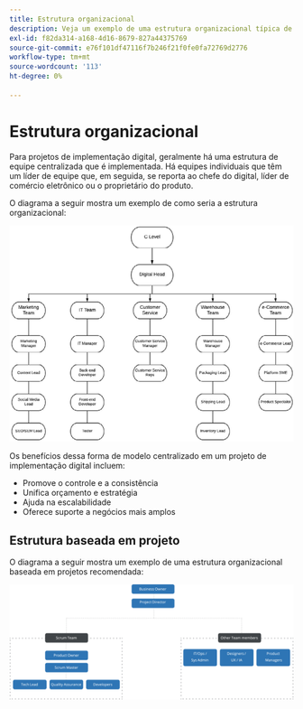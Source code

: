 ```yaml
---
title: Estrutura organizacional
description: Veja um exemplo de uma estrutura organizacional típica de um projeto de comércio eletrônico.
exl-id: f82da314-a168-4d16-8679-827a44375769
source-git-commit: e76f101df47116f7b246f21f0fe0fa72769d2776
workflow-type: tm+mt
source-wordcount: '113'
ht-degree: 0%

---
```


# Estrutura organizacional

Para projetos de implementação digital, geralmente há uma estrutura de equipe centralizada que é implementada. Há equipes individuais que têm um líder de equipe que, em seguida, se reporta ao chefe do digital, líder de comércio eletrônico ou o proprietário do produto.

O diagrama a seguir mostra um exemplo de como seria a estrutura organizacional:

![Diagrama da estrutura organizacional](../../assets/playbooks/org-structure.png)

Os benefícios dessa forma de modelo centralizado em um projeto de implementação digital incluem:

- Promove o controle e a consistência
- Unifica orçamento e estratégia
- Ajuda na escalabilidade
- Oferece suporte a negócios mais amplos

## Estrutura baseada em projeto

O diagrama a seguir mostra um exemplo de uma estrutura organizacional baseada em projetos recomendada:

![Diagrama de estrutura da organização baseada em projeto](../../assets/playbooks/org-structure-project.png)
